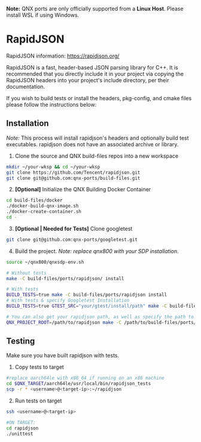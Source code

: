 **Note:** QNX ports are only officially supported from a **Linux Host**. Please install WSL if using Windows.

# RapidJSON
RapidJSON information: https://rapidjson.org/

RapidJSON is a fast, header-based JSON parsing library for C++. It is recommended that you directly include it in your project via copying the RapidJSON headers into your project's include directory, per their documentation. 

If you wish to build tests or install the headers, pkg-config, and cmake files please follow the instructions below:

## Installation
*Note:* This process will install rapidjson's headers and optionally build test executables. rapidjson does not have an associated archive or library.
1. Clone the source and QNX build-files repos into a new workspace
```bash
mkdir ~/your-wksp && cd ~/your-wksp
git clone https://github.com/Tencent/rapidjson.git
git clone git@github.com:qnx-ports/build-files.git
```
2. **\[Optional\]** Initialize the QNX Building Docker Container
```bash
cd build-files/docker
./docker-build-qnx-image.sh
./docker-create-container.sh
cd -
```

3. **\[Optional | Needed for Tests\]** Clone googletest
```bash
git clone git@github.com:qnx-ports/googletest.git
```

4. Build the project. *Note:* *replace* *qnx800* *with* *your* *SDP* *installation*.
```bash
source ~/qnx800/qnxsdp-env.sh

# Without tests
make -C build-files/ports/rapidjson/ install

# With tests
BUILD_TESTS=true make -C build-files/ports/rapidjson install
# With tests & specify Googletest Installation
BUILD_TESTS=true GTEST_SRC="your/gtest/install/path" make -C build-files/ports/rapidjson install

# You can also get your rapidjson path, as well as specify the path to these makefiles if you need to run from a script or other directory
QNX_PROJECT_ROOT=/path/to/rapidjson make -C /path/to/build-files/ports/rapidjson install
```

## Testing
Make sure you have built rapidjson with tests.
1. Copy tests to target
```bash
#replace aarch64le with x86_64 if running on an x86 machine
cd $QNX_TARGET/aarch64le/usr/local/bin/rapidjson_tests
scp -r * <username>@<target-ip>:~/rapidjson
```
2. Run tests on target
```bash
ssh <username>@<target-ip>

#ON TARGET:
cd rapidjson
./unittest
```